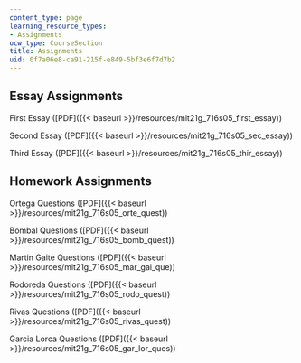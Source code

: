 ```yaml
---
content_type: page
learning_resource_types:
- Assignments
ocw_type: CourseSection
title: Assignments
uid: 0f7a06e8-ca91-215f-e849-5bf3e6f7d7b2
---
```


Essay Assignments
-----------------

First Essay ([PDF]({{< baseurl >}}/resources/mit21g_716s05_first_essay))

Second Essay ([PDF]({{< baseurl >}}/resources/mit21g_716s05_sec_essay))

Third Essay ([PDF]({{< baseurl >}}/resources/mit21g_716s05_thir_essay))

Homework Assignments
--------------------

Ortega Questions ([PDF]({{< baseurl >}}/resources/mit21g_716s05_orte_quest))

Bombal Questions ([PDF]({{< baseurl >}}/resources/mit21g_716s05_bomb_quest))

Martin Gaite Questions ([PDF]({{< baseurl >}}/resources/mit21g_716s05_mar_gai_que))

Rodoreda Questions ([PDF]({{< baseurl >}}/resources/mit21g_716s05_rodo_quest))

Rivas Questions ([PDF]({{< baseurl >}}/resources/mit21g_716s05_rivas_quest))

Garcia Lorca Questions ([PDF]({{< baseurl >}}/resources/mit21g_716s05_gar_lor_ques))
